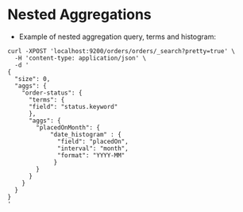 # Nested Aggregations #

* Example of nested aggregation query, terms and histogram:
```
curl -XPOST 'localhost:9200/orders/orders/_search?pretty=true' \
  -H 'content-type: application/json' \
  -d '
{
  "size": 0,
  "aggs": {
    "order-status": {
      "terms": {
      "field": "status.keyword"
      },
      "aggs": {
        "placedOnMonth": {
	        "date_histogram" : {
	          "field": "placedOn",
	          "interval": "month",
	          "format": "YYYY-MM"
	         }
        }
      }
    }
  }
}
'
```

